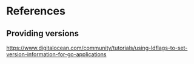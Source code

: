 # References

## Providing versions
https://www.digitalocean.com/community/tutorials/using-ldflags-to-set-version-information-for-go-applications